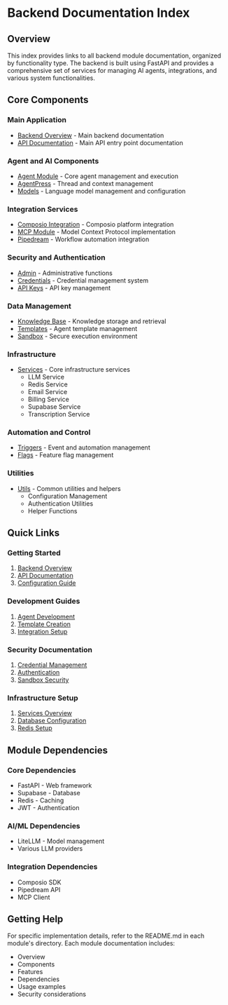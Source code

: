 # Backend Documentation Index

## Overview
This index provides links to all backend module documentation, organized by functionality type. The backend is built using FastAPI and provides a comprehensive set of services for managing AI agents, integrations, and various system functionalities.

## Core Components

### Main Application
- [Backend Overview](README.md) - Main backend documentation
- [API Documentation](api.md) - Main API entry point documentation

### Agent and AI Components
- [Agent Module](agent/README.md) - Core agent management and execution
- [AgentPress](agentpress/README.md) - Thread and context management
- [Models](models/README.md) - Language model management and configuration

### Integration Services
- [Composio Integration](composio_integration/README.md) - Composio platform integration
- [MCP Module](mcp_module/README.md) - Model Context Protocol implementation
- [Pipedream](pipedream/README.md) - Workflow automation integration

### Security and Authentication
- [Admin](admin/README.md) - Administrative functions
- [Credentials](credentials/README.md) - Credential management system
- [API Keys](services/api_keys.md) - API key management

### Data Management
- [Knowledge Base](knowledge_base/README.md) - Knowledge storage and retrieval
- [Templates](templates/README.md) - Agent template management
- [Sandbox](sandbox/README.md) - Secure execution environment

### Infrastructure
- [Services](services/README.md) - Core infrastructure services
  - LLM Service
  - Redis Service
  - Email Service
  - Billing Service
  - Supabase Service
  - Transcription Service

### Automation and Control
- [Triggers](triggers/README.md) - Event and automation management
- [Flags](flags/README.md) - Feature flag management

### Utilities
- [Utils](utils/README.md) - Common utilities and helpers
  - Configuration Management
  - Authentication Utilities
  - Helper Functions

## Quick Links

### Getting Started
1. [Backend Overview](README.md)
2. [API Documentation](api.md)
3. [Configuration Guide](utils/README.md)

### Development Guides
1. [Agent Development](agent/README.md)
2. [Template Creation](templates/README.md)
3. [Integration Setup](mcp_module/README.md)

### Security Documentation
1. [Credential Management](credentials/README.md)
2. [Authentication](utils/README.md)
3. [Sandbox Security](sandbox/README.md)

### Infrastructure Setup
1. [Services Overview](services/README.md)
2. [Database Configuration](services/README.md)
3. [Redis Setup](services/README.md)

## Module Dependencies

### Core Dependencies
- FastAPI - Web framework
- Supabase - Database
- Redis - Caching
- JWT - Authentication

### AI/ML Dependencies
- LiteLLM - Model management
- Various LLM providers

### Integration Dependencies
- Composio SDK
- Pipedream API
- MCP Client

## Getting Help
For specific implementation details, refer to the README.md in each module's directory. Each module documentation includes:
- Overview
- Components
- Features
- Dependencies
- Usage examples
- Security considerations
